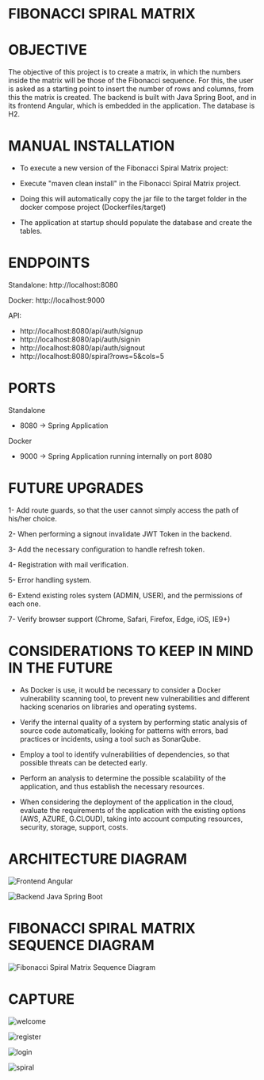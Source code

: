 # FIBONACCI SPIRAL MATRIX

# OBJECTIVE

The objective of this project is to create a matrix, in which the numbers inside the matrix will be those of the Fibonacci sequence. For this, the user is asked as a starting point to insert the number of rows and columns, from this the matrix is created. The backend is built with Java Spring Boot, and in its frontend Angular, which is embedded in the application. The database is H2.

# MANUAL INSTALLATION

* To execute a new version of the Fibonacci Spiral Matrix project:

- Execute "maven clean install" in the Fibonacci Spiral Matrix project.


- Doing this will automatically copy the jar file to the target folder in the docker compose project (Dockerfiles/target)

* The application at startup should populate the database and create the tables.

# ENDPOINTS

Standalone: http://localhost:8080

Docker: http://localhost:9000

API:

* http://localhost:8080/api/auth/signup
* http://localhost:8080/api/auth/signin
* http://localhost:8080/api/auth/signout
* http://localhost:8080/spiral?rows=5&cols=5

# PORTS

Standalone

* 8080 -> Spring Application

Docker

* 9000 -> Spring Application running internally on port 8080

# FUTURE UPGRADES

1- Add route guards, so that the user cannot simply access the path of his/her choice.

2- When performing a signout invalidate JWT Token in the backend.

3- Add the necessary configuration to handle refresh token.

4- Registration with mail verification.

5- Error handling system.

6- Extend existing roles system (ADMIN, USER), and the permissions of each one.

7- Verify browser support (Chrome, Safari, Firefox, Edge, iOS, IE9+)

# CONSIDERATIONS TO KEEP IN MIND IN THE FUTURE

* As Docker is use, it would be necessary to consider a Docker vulnerability scanning tool, to prevent new vulnerabilities and different hacking scenarios on libraries and operating systems.


* Verify the internal quality of a system by performing static analysis of source code automatically, looking for patterns with errors, bad practices or incidents, using a tool such as SonarQube.


* Employ a tool to identify vulnerabilities of dependencies, so that possible threats can be detected early.
  

* Perform an analysis to determine the possible scalability of the application, and thus establish the necessary resources.


* When considering the deployment of the application in the cloud, evaluate the requirements of the application with the existing options (AWS, AZURE, G.CLOUD), taking into account computing resources, security, storage, support, costs.

# ARCHITECTURE DIAGRAM

![Frontend Angular](https://user-images.githubusercontent.com/10815551/163680428-2580b27c-6670-4cc2-a832-bd2d793b11c2.png)

![Backend Java Spring Boot](https://user-images.githubusercontent.com/10815551/163680434-0366dde5-f635-4084-8c63-43139a886d30.png)

# FIBONACCI SPIRAL MATRIX SEQUENCE DIAGRAM

![Fibonacci Spiral Matrix Sequence Diagram](https://user-images.githubusercontent.com/10815551/163624215-9bffc38e-6799-4fae-bf68-ea336e9bb9c2.png)

# CAPTURE

![welcome](https://user-images.githubusercontent.com/10815551/163720975-2c6ab92b-8baa-4bd4-8943-f0d0c4f85b3d.gif)

![register](https://user-images.githubusercontent.com/10815551/163720994-6fb204bf-1520-47a0-a38d-9f2e802e04bf.gif)

![login](https://user-images.githubusercontent.com/10815551/163721001-efe2d3b4-2ad6-4c44-9608-c84ccc8766c7.gif)

![spiral](https://user-images.githubusercontent.com/10815551/163721004-3babc53e-996e-4edb-9cf9-41ebf186a0cd.gif)




